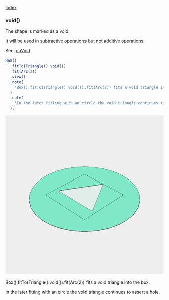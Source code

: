 [index](../../nb/api/index.md)
### void()

The shape is marked as a void.

It will be used in subtractive operations but not additive operations.

See: [noVoid](../../nb/api/noVoid.md).

```JavaScript
Box()
  .fitTo(Triangle().void())
  .fit(Arc(2))
  .view()
  .note(
    'Box().fitTo(Triangle().void()).fit(Arc(2)) fits a void triangle into the box.'
  )
  .note(
    'In the later fitting with an circle the void triangle continues to assert a hole.'
  );
```

![Image](void.md.$2.png)

Box().fitTo(Triangle().void()).fit(Arc(2)) fits a void triangle into the box.

In the later fitting with an circle the void triangle continues to assert a hole.
